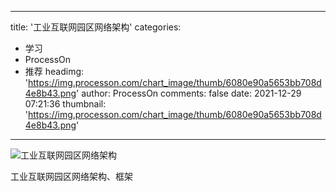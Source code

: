 
---
title: '工业互联网园区网络架构'
categories: 
 - 学习
 - ProcessOn
 - 推荐
headimg: 'https://img.processon.com/chart_image/thumb/6080e90a5653bb708d4e8b43.png'
author: ProcessOn
comments: false
date: 2021-12-29 07:21:36
thumbnail: 'https://img.processon.com/chart_image/thumb/6080e90a5653bb708d4e8b43.png'
---

<div>   
<img class="thumb" alt="工业互联网园区网络架构" src="https://img.processon.com/chart_image/thumb/6080e90a5653bb708d4e8b43.png" referrerpolicy="no-referrer">
<p>工业互联网园区网络架构、框架</p>  
</div>
            
